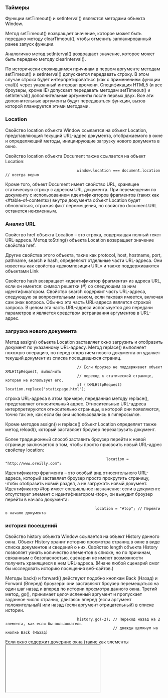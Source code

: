 ### Таймеры
Функции setTimeout() и setInterval() являются методами объекта Window.

Метод setTimeout() возвращает значение, которое может быть передано методу clearTimeout(), чтобы отменить
запланированный ранее запуск функции.

Аналогично метод setInterval() возвращает значение, которое может быть передано методу clearInterval().

По исторически сложившимся причинам в первом аргументе методам setTimeout() и setInterval() допускается
передавать строку. В этом случае строка будет интерпретироваться (как с применением функции eval()) через
указанный интервал времени. Спецификация HTML5 (и все броузеры, кроме IE) допускает передавать методам
setTimeout() и setInterval() дополнительные аргументы после первых двух. Все эти дополнительные аргументы
будут передаваться функции, вызов которой планируется этими методами. 

### Location
Свойство location объекта Window ссылается на объект Location, представляющий текущий URL-адрес документа,
отображаемого в окне и определяющий методы, инициирующие загрузку нового документа в окно.

Свойство location объекта Document также ссылается на объект Location:

                                    window.location === document.location // всегда верно

Кроме того, объект Document имеет свойство URL, хранящее статическую строку с адресом URL документа.
При перемещении по документу с использованием идентификаторов фрагментов (таких как «#table-of-contents») внутри
документа объект Location будет обновляться, отражая факт перемещения, но свойство document.URL останется неизменным.

### Анализ URL
Свойство href объекта Location – это строка, содержащая полный текст URL-адреса. 
Метод toString() объекта Location возвращает значение свойства href.

Другие свойства этого объекта, такие как protocol, host, hostname, port, pathname, search и hash, определяют
отдельные части URL-адреса. Они известны как свойства «декомпозиции URL» и также поддерживаются объектами Link

Свойство hash возвращает «идентификатор фрагмента» из адреса URL, если он имеется: символ решетки (#) со следующим
за ним идентификатором. Свойство search содержит часть URL-адреса, следующую за вопросительным знаком, если таковая
имеется, включая сам знак вопроса. Обычно эта часть URL-адреса является строкой запроса. В целом эта часть URL-адреса
используется для передачи параметров и является средством встраивания аргументов в URL-адрес.

### загрузка нового документа
Метод assign() объекта Location заставляет окно загрузить и отобразить документ по указанному URL-адресу.
Метод replace() выполняет похожую операцию, но перед открытием нового документа он удаляет текущий документ
из списка посещавшихся страниц.

                                    // Если броузер не поддерживает объект XMLHttpRequest, выполнить
                                    // переход к статической странице, которая не использует его.
                                    if (!XMLHttpRequest) location.replace("staticpage.html");

строка URL-адреса в этом примере, переданная методу replace(), представляет относительный адрес. Относительные
URL-адреса интерпретируются относительно страницы, в которой они появляются, точно так же, как если бы они использовались в гиперссылке.

Кроме методов assign() и replace() объект Location определяет также метод reload(), который заставляет броузер
перезагрузить документ.

Более традиционный способ заставить броузер перейти к новой странице заключается в том, чтобы просто присвоить
новый URL-адрес свойству location:

                                                 location = "http://www.oreilly.com";

Идентификатор фрагмента – это особый вид относительного URL-адреса, который заставляет броузер просто прокрутить
страницу, чтобы отобразить новый раздел, а не загружать новый документ. Идентификатор #top имеет специальное
назначение: если в документе отсутствует элемент с идентификатором «top», он вынудит броузер перейти в начало
документа: 

                                            location = "#top"; // Перейти в начало документа

### история посещений
Свойство history объекта Window ссылается на объект History данного окна. Объект History хранит историю просмотра
страниц в окне в виде списка документов и сведений о них. Свойство length объекта History позволяет узнать
количество элементов в списке, но по причинам, связанным с безопасностью, сценарии не имеют возможности получить
хранящиеся в нем URL-адреса. (Иначе любой сценарий смог бы исследовать историю посещения веб-сайтов.)

Методы back() и forward() действуют подобно кнопкам Back (Назад) и Forward (Вперед) броузера: они заставляют
броузер перемещаться на один шаг назад и вперед по истории просмотра данного окна. Третий метод, go(), принимает
целочисленный аргумент и пропускает заданное число страниц, двигаясь вперед (если аргумент положительный) или назад
(если аргумент отрицательный) в списке истории.

                                    history.go(-2); // Переход назад на 2 элемента, как если бы пользователь 
                                                    // дважды щелкнул на кнопке Back (Назад)

Если окно содержит дочерние окна (такие как элементы <iframe>, истории посещений в дочерних окнах хронологически
чередуются с историей посещений в главном окне. То есть вызов history.back() (например) в главном окне может
вызвать переход назад, к ранее отображавшемуся документу, в одном из дочерних окон, оставив главное окно в текущем
состоянии.

### объект Navigator
Свойство navigator объекта Window ссылается на объект Navigator, содержащий общую информацию о номере версии
и о производителе броузера. 
